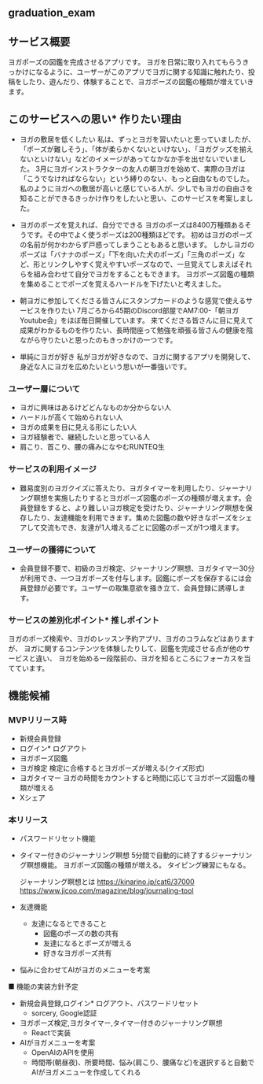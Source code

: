 ## graduation_exam

## サービス概要
ヨガポーズの図鑑を完成させるアプリです。
ヨガを日常に取り入れてもらうきっかけになるように、ユーザーがこのアプリでヨガに関する知識に触れたり、投稿をしたり、遊んだり、体験することで、ヨガポーズの図鑑の種類が増えていきます。

## このサービスへの思い* 作りたい理由
* ヨガの敷居を低くしたい
  私は、ずっとヨガを習いたいと思っていましたが、「ポーズが難しそう」、「体が柔らかくないといけない」、「ヨガグッズを揃えないといけない」などのイメージがあってなかなか手を出せないでいました。
  3月にヨガインストラクターの友人の朝ヨガを始めて、実際のヨガは「こうでなければならない」という縛りのない、もっと自由なものでした。
  私のようにヨガへの敷居が高いと感じている人が、少しでもヨガの自由さを知ることができるきっかけ作りをしたいと思い、このサービスを考案しました。

* ヨガのポーズを覚えれば、自分でできる
  ヨガのポーズは8400万種類あるそうです。その中でよく使うポーズは200種類ほどです。
  初めはヨガのポーズの名前が何かわからず戸惑ってしまうこともあると思います。
  しかしヨガのポーズは「バナナのポーズ」「下を向いた犬のポーズ」「三角のポーズ」など、形とリンクしやすく覚えやすいポーズなので、一旦覚えてしまえばそれらを組み合わせて自分でヨガをすることもできます。
  ヨガポーズ図鑑の種類を集めることでポーズを覚えるハードルを下げたいと考えました。

* 朝ヨガに参加してくださる皆さんにスタンプカードのような感覚で使えるサービスを作りたい
  7月ごろから45期のDiscord部屋でAM7:00-「朝ヨガYoutube会」をほぼ毎日開催しています。
  来てくださる皆さんに目に見えて成果がわかるものを作りたい、長時間座って勉強を頑張る皆さんの健康を陰ながら守りたいと思ったのもきっかけの一つです。

* 単純にヨガが好き
  私がヨガが好きなので、ヨガに関するアプリを開発して、身近な人にヨガを広めたいという思いが一番強いです。

### ユーザー層について
* ヨガに興味はあるけどどんなものか分からない人
* ハードルが高くて始められない人
* ヨガの成果を目に見える形にしたい人
* ヨガ経験者で、継続したいと思っている人
* 肩こり、首こり、腰の痛みになやむRUNTEQ生

### サービスの利用イメージ
* 難易度別のヨガクイズに答えたり、ヨガタイマーを利用したり、ジャーナリング瞑想を実施したりするとヨガポーズ図鑑のポーズの種類が増えます。会員登録をすると、より難しいヨガ検定を受けたり、ジャーナリング瞑想を保存したり、友達機能を利用できます。集めた図鑑の数や好きなポーズをシェアして交流もでき、友達が1人増えるごとに図鑑のポーズが1つ増えます。

### ユーザーの獲得について
* 会員登録不要で、初級のヨガ検定、ジャーナリング瞑想、ヨガタイマー30分が利用でき、一つヨガポーズを付与します。図鑑にポーズを保存するには会員登録が必要です。ユーザーの取集意欲を掻き立て、会員登録に誘導します。

### サービスの差別化ポイント* 推しポイント
ヨガのポーズ検索や、ヨガのレッスン予約アプリ、ヨガのコラムなどはありますが、
ヨガに関するコンテンツを体験したりして、図鑑を完成させる点が他のサービスと違い、
ヨガを始める一段階前の、ヨガを知るところにフォーカスを当てています。

## 機能候補
### MVPリリース時
* 新規会員登録
* ログイン* ログアウト
* ヨガポーズ図鑑
* ヨガ検定
  検定に合格するとヨガポーズが増える(クイズ形式)
* ヨガタイマー
  ヨガの時間をカウントすると時間に応じてヨガポーズ図鑑の種類が増える
* Xシェア
### 本リリース
* パスワードリセット機能
* タイマー付きのジャーナリング瞑想
  5分間で自動的に終了するジャーナリング瞑想機能。
  ヨガポーズ図鑑の種類が増える。 タイピング練習にもなる。

  ジャーナリング瞑想とは
  https://kinarino.jp/cat6/37000
  https://www.jicoo.com/magazine/blog/journaling-tool
* 友達機能
  * 友達になるとできること
    * 図鑑のポーズの数の共有
    * 友達になるとポーズが増える
    * 好きなヨガポーズ共有
* 悩みに合わせてAIがヨガのメニューを考案

■ 機能の実装方針予定
* 新規会員登録,ログイン* ログアウト、パスワードリセット
  * sorcery, Google認証
* ヨガポーズ検定,ヨガタイマー,タイマー付きのジャーナリング瞑想
  * Reactで実装
* AIがヨガメニューを考案
  * OpenAIのAPIを使用
  * 時間帯(朝昼夜)、所要時間、悩み(肩こり、腰痛など)を選択すると自動でAIがヨガメニューを作成してくれる